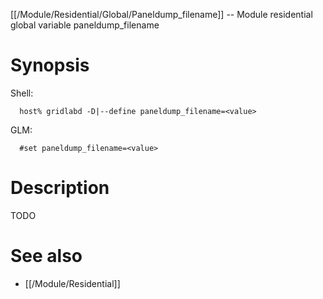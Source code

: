 [[/Module/Residential/Global/Paneldump_filename]] -- Module residential global variable paneldump_filename

# Synopsis
Shell:
~~~
  host% gridlabd -D|--define paneldump_filename=<value>
~~~
GLM:
~~~
  #set paneldump_filename=<value>
~~~

# Description

TODO

# See also
* [[/Module/Residential]]
